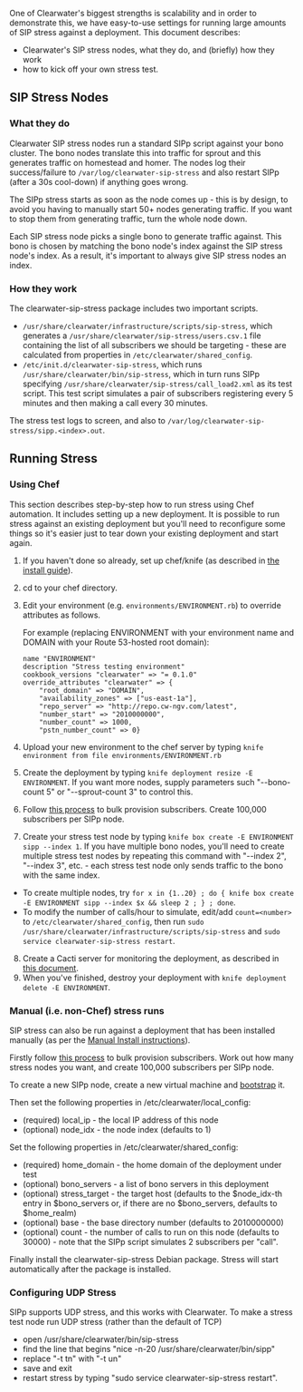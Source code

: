 One of Clearwater's biggest strengths is scalability and in order to demonstrate this, we have easy-to-use settings for running large amounts of SIP stress against a deployment.  This document describes:
- Clearwater's SIP stress nodes, what they do, and (briefly) how they work
- how to kick off your own stress test.

## SIP Stress Nodes
### What they do

Clearwater SIP stress nodes run a standard SIPp script against your bono cluster.  The bono nodes translate this into traffic for sprout and this generates traffic on homestead and homer.  The nodes log their success/failure to `/var/log/clearwater-sip-stress` and also restart SIPp (after a 30s cool-down) if anything goes wrong.

The SIPp stress starts as soon as the node comes up - this is by design, to avoid you having to manually start 50+ nodes generating traffic.  If you want to stop them from generating traffic, turn the whole node down.

Each SIP stress node picks a single bono to generate traffic against.  This bono is chosen by matching the bono node's index against the SIP stress node's index.  As a result, it's important to always give SIP stress nodes an index.

### How they work

The clearwater-sip-stress package includes two important scripts.

* `/usr/share/clearwater/infrastructure/scripts/sip-stress`, which generates a `/usr/share/clearwater/sip-stress/users.csv.1` file containing the list of all subscribers we should be targeting - these are calculated from properties in `/etc/clearwater/shared_config`.
* `/etc/init.d/clearwater-sip-stress`, which runs `/usr/share/clearwater/bin/sip-stress`, which in turn runs SIPp specifying `/usr/share/clearwater/sip-stress/call_load2.xml` as its test script. This test script simulates a pair of subscribers registering every 5 minutes and then making a call every 30 minutes.

The stress test logs to screen, and also to `/var/log/clearwater-sip-stress/sipp.<index>.out`.

## Running Stress

### Using Chef

This section describes step-by-step how to run stress using Chef automation.  It includes setting up a new deployment.  It is possible to run stress against an existing deployment but you'll need to reconfigure some things so it's easier just to tear down your existing deployment and start again.

1.  If you haven't done so already, set up chef/knife (as described in [the install guide](Automated_Install.md)).
2.  cd to your chef directory.
3.  Edit your environment (e.g. `environments/ENVIRONMENT.rb`) to override attributes as follows.

    For example (replacing ENVIRONMENT with your environment name and DOMAIN with your Route 53-hosted root domain):

        name "ENVIRONMENT"
        description "Stress testing environment"
        cookbook_versions "clearwater" => "= 0.1.0"
        override_attributes "clearwater" => {
            "root_domain" => "DOMAIN",
            "availability_zones" => ["us-east-1a"],
            "repo_server" => "http://repo.cw-ngv.com/latest",
            "number_start" => "2010000000",
            "number_count" => 1000,
            "pstn_number_count" => 0}

4.  Upload your new environment to the chef server by typing `knife environment from file environments/ENVIRONMENT.rb`
5. Create the deployment by typing `knife deployment resize -E ENVIRONMENT`.  If you want more nodes, supply parameters such "--bono-count 5" or "--sprout-count 3" to control this.
6. Follow [this process](https://github.com/Metaswitch/crest/blob/dev/docs/Bulk-Provisioning%20Numbers.md) to bulk provision subscribers. Create 100,000 subscribers per SIPp node.
7. Create your stress test node by typing `knife box create -E ENVIRONMENT sipp --index 1`.  If you have multiple bono nodes, you'll need to create multiple stress test nodes by repeating this command with "--index 2", "--index 3", etc. - each stress test node only sends traffic to the bono with the same index.
  * To create multiple nodes, try `for x in {1..20} ; do { knife box create -E ENVIRONMENT sipp --index $x && sleep 2 ; } ; done`.
  * To modify the number of calls/hour to simulate, edit/add `count=<number>` to `/etc/clearwater/shared_config`, then run `sudo /usr/share/clearwater/infrastructure/scripts/sip-stress` and `sudo service clearwater-sip-stress restart`.
8. Create a Cacti server for monitoring the deployment, as described in [this document](Cacti.md).
9. When you've finished, destroy your deployment with `knife deployment delete -E ENVIRONMENT`.

### Manual (i.e. non-Chef) stress runs

SIP stress can also be run against a deployment that has been installed manually (as per the [Manual Install instructions](Manual_Install.md)).

Firstly follow [this process](https://github.com/Metaswitch/crest/blob/dev/docs/Bulk-Provisioning%20Numbers.md) to bulk provision subscribers. Work out how many stress nodes you want, and create 100,000 subscribers per SIPp node.

To create a new SIPp node, create a new virtual machine and [bootstrap](Manual_Install.md#bootstrapping-the-machines) it.

Then set the following properties in /etc/clearwater/local_config:

* (required) local_ip - the local IP address of this node
* (optional) node_idx - the node index (defaults to 1)

Set the following properties in /etc/clearwater/shared_config:

* (required) home_domain - the home domain of the deployment under test
* (optional) bono_servers - a list of bono servers in this deployment
* (optional) stress_target - the target host (defaults to the $node_idx-th entry in $bono_servers or, if there are no $bono_servers, defaults to $home_realm)
* (optional) base - the base directory number (defaults to 2010000000)
* (optional) count - the number of calls to run on this node (defaults to 30000) - note that the SIPp script simulates 2 subscribers per "call".

Finally install the clearwater-sip-stress Debian package. Stress will start automatically after the package is installed.

### Configuring UDP Stress

SIPp supports UDP stress, and this works with Clearwater.  To make a stress test node run UDP stress (rather than the default of TCP)

* open /usr/share/clearwater/bin/sip-stress
* find the line that begins "nice -n-20 /usr/share/clearwater/bin/sipp"
* replace "-t tn" with "-t un"
* save and exit
* restart stress by typing "sudo service clearwater-sip-stress restart".
